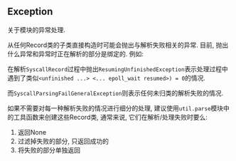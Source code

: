## Exception

关于模块的异常处理. 

从任何Record类的子类直接构造时可能会抛出与解析失败相关的异常. 目前, 抛出什么异常和异常时正在解析的部分是绑定的. 例如:

在解析`SyscallRecord`过程中抛出`ResumingUnfinishedException`表示处理过程中遇到了类似`<unfinished ...> <... epoll_wait resumed>) = 0`的情况. 

而`SyscallParsingFailGeneralException`则表示任何未归类的解析失败的情况. 

如果不需要对每一种解析失败的情况进行细分的处理, 建议使用`util.parse`模块中的工具函数来创建这些Record类, 通常来说, 它们在解析/处理失败时要么:
1. 返回None
2. 过滤掉失败的部分, 只返回成功的
3. 将失败的部分单独返回